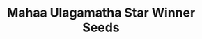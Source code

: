 ---
title: "Mahaa Ulagamatha Star Winner Seeds"
url: /madurai/mahaa-ulagamatha-star-winner-seeds/
shop: Landwirtschaftlich
---